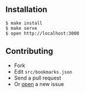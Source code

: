 ## Installation

```
$ make install
$ make serve
$ open http://localhost:3000
```

## Contributing

* Fork
* Edit `src/bookmarks.json`
* Send a pull request
* Or [open](https://github.com/gillesfabio/awesome-meteor/issues) a new issue
